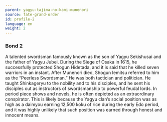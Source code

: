 ```yaml
---
parent: yagyu-tajima-no-kami-munenori
source: fate-grand-order
id: profile-2
language: en
weight: 2
---
```


### Bond 2

A talented swordsman famously known as the son of Yagyu Sekishusai and the father of Yagyu Jubei.
During the Siege of Osaka in 1615, he successfully protected Shogun Hidetada, and it is said that he killed seven warriors in an instant.
After Munenori died, Shogun Iemitsu referred to him as the “Peerless Swordsman.”
He was both tactician and politician. He taught Shinkageryu to the nobility and to his disciples, and he sent his disciples out as instructors of swordsmanship to powerful feudal lords.
In period piece shows and novels, he is often depicted as an extraordinary conspirator. This is likely because the Yagyu clan’s social position was as high as a daimyou earning 12,500 koku of rice during the early Edo period, and it was highly unlikely that such position was earned through honest and innocent means.
